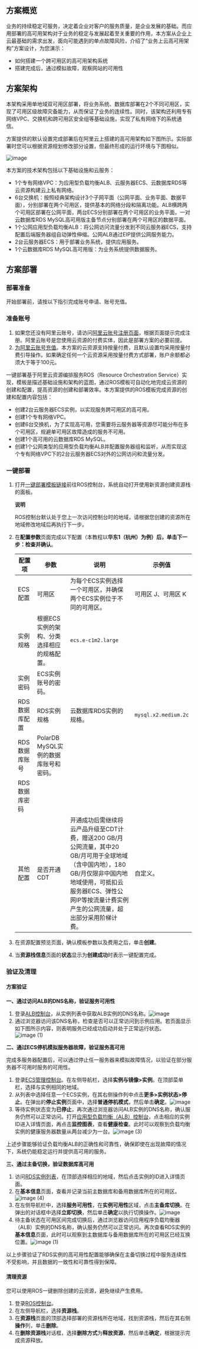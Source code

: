 ## **方案概览**

业务的持续稳定可服务，决定着企业对客户的服务质量，是企业发展的基础。而应用部署的高可用架构对于业务的稳定与发展起着至关重要的作用，本方案从企业上云最基础的需求出发，面向可能遇到的单点故障风险，介绍了“业务上云高可用架构”方案设计，为您演示：

* 如何搭建一个跨可用区的高可用架构系统
* 搭建完成后，通过模拟故障，观察网站的可用性

## **方案架构**

本架构采用单地域双可用区部署，将业务系统、数据库部署在2个不同可用区，实现了可用区级故障灾备能力，从而保证了业务的连续性。同时，该架构还利用专有网络VPC、交换机和跨可用区安全组等基础设施，实现了私有网络下的系统通信。

方案提供的默认设置完成部署后在阿里云上搭建的高可用架构如下图所示。实际部署时您可以根据资源规划修改部分设置，但最终形成的运行环境与下图相似。

![image](https://help-static-aliyun-doc.aliyuncs.com/assets/img/zh-CN/4500937171/p806800.png)

本方案的技术架构包括以下基础设施和云服务：

* 1个专有网络VPC：为应用型负载均衡ALB、云服务器ECS、云数据库RDS等云资源构建云上私有网络。
* 6台交换机：按照经典架构设计3个子网平面（公网平面、业务平面、数据平面），分别部署在两个可用区，提供基本的网络分段和隔离功能。ALB横跨两个可用区部署在公网平面，两台ECS分别部署在两个可用区的业务平面，一对云数据库RDS MySQL高可用版主备节点分别部署在两个可用区的数据平面。
* 1个公网应用型负载均衡ALB：将公网访问流量分发到不同云服务器ECS，支持配置后端服务器组自动弹性伸缩。公网ALB通过EIP提供公网服务能力。
* 2台云服务器ECS：用于部署业务系统，提供应用服务。
* 1个云数据库RDS MySQL高可用版：为业务系统提供数据服务。
## **方案部署**
### **部署准备**


开始部署前，请按以下指引完成账号申请、账号充值。

### **准备账号**

1. 如果您还没有阿里云账号，请访问[阿里云账号注册页面](https://account.aliyun.com/register/qr_register.htm)，根据页面提示完成注册。阿里云账号是您使用云资源的付费实体，因此是部署方案的必要前提。
2. [为阿里云账号充值](https://help.aliyun.com/document_detail/324650.html)。本方案的云资源支持按量付费，且默认设置均采用按量付费引导操作。如果确定任何一个云资源采用按量付费方式部署，账户余额都必须大于等于100元。


一键部署基于阿里云资源编排服务ROS（Resource Orchestration Service）实现，模板是描述基础设施和架构的蓝图，通过ROS模板可自动化地完成云资源的创建和配置，提高资源的创建和部署效率。本方案提供的ROS模板完成资源的创建和配置内容包括：

* 创建2台云服务器ECS实例，以实现服务跨可用区的高可用。
* 创建1个专有网络VPC。
* 创建6台交换机，为了实现高可用，您需要将云服务器等资源尽可能分布在多个可用区，规避单可用区故障造成的服务不可用。
* 创建1个高可用的云数据库RDS MySQL。
* 创建1个公网类型的应用型负载均衡ALB并配置服务器组和监听，从而实现这个专有网络VPC下的2台云服务器ECS对外的公网访问和流量分发。

### 一键部署

1. 打开[一键部署模板链接](https://ros.console.aliyun.com/region/stacks/create?templateUrl=https://ros-public-templates.oss-cn-hangzhou.aliyuncs.com/service_template/technical-solution/basic-highly-available-architecture.yml&hideStepRow=true&hideStackConfig=true&pageTitle=云上高可用架构&disableRollback=false&isSimplified=true&disabltion=true&productNavBar=disabled&balanceIntercept=true)前往ROS控制台，系统自动打开使用新资源创建资源栈的面板。
   
   **说明** 
   
   ROS控制台默认处于您上一次访问控制台时的地域，请根据您创建的资源所在地域修改地域后再执行下一步。
2. 在**配置参数**页面完成以下配置（本教程以**华东1（杭州）**为例）后，单击**下一步：检查并确认**。
   
   | 配置项 | 参数 | 说明 | 示例值 |
   | --- | --- | --- | --- |
   | ECS配置 | 可用区 | 为每个ECS实例选择一个可用区，并确保两个ECS实例位于不同的可用区。 | 可用区 J、可用区 K |
   | 实例规格 | 根据ECS实例的架构、分类选择相应的规格配置。 | `ecs.e-c1m2.large` |
   | 实例密码 | ECS实例账号的密码。 | |
   | RDS 数据库配置 | RDS实例规格 | 云数据库RDS实例的规格。 | `mysql.x2.medium.2c` |
   | RDS数据库账号 | PolarDB MySQL实例的数据库账号和密码。 | |
   | RDS数据库密码 |
   | 其他配置 | 是否开通 CDT | 开通成功后需继续将云产品升级至CDT计费，赠送200 GB/月公网流量，其中20 GB/月可用于全球地域（含中国内地），180 GB/月仅限非中国内地地域使用，可抵扣云服务器ECS、弹性公网IP等按流量计费实例产生的公网流量，超出部分采用阶梯计费。 | 自定义。 |
3. 在资源配置预览页面，确认模板参数以及费用之后，单击**创建**。
4. 当**资源栈信息**页面的**状态**显示为**创建成功**时表示一键配置完成。
### **验证及清理**


#### 方案验证

**一、通过访问ALB的DNS名称，验证服务可用性**

1. 登录[ALB控制台](https://slb.console.aliyun.com/alb)，从实例列表中获取ALB实例的DNS名称。![image](https://help-static-aliyun-doc.aliyuncs.com/assets/img/zh-CN/1375047271/p854661.png)
2. 通过浏览器访问该DNS名称，检查是否可以正常访问到示例应用。若页面显示如下图所示内容，则表明服务已经成功启动并处于正常运行状态。![image (1)](https://help-static-aliyun-doc.aliyuncs.com/assets/img/zh-CN/1375047271/p854663.png)

**二、通过ECS停机模拟服务器故障，验证服务高可用**

完成多服务器配置后，可以通过停止任一服务器来模拟故障情况，以验证在部分服务器不可用时服务的可用性。

1. 登录[ECS管理控制台](https://ecs.console.aliyun.com/)。在左侧导航栏，选择**实例与镜像>实例**。在顶部菜单栏，选择与实例相同的地域。
2. 从列表中选择任意一个ECS实例，在其右侧操作列中点击**更多>实例状态>停止**。在弹出的**停止实例**页面中，选择**普通停机模式**，然后单击**确定**。![image](https://help-static-aliyun-doc.aliyuncs.com/assets/img/zh-CN/1542902371/p862036.png)
3. 等待实例状态变为**已停止**，再次通过浏览器访问ALB实例的DNS名称，确认服务仍然可以正常访问。打开[应用型负载均衡（ALB）控制台](https://slb.console.aliyun.com/alb/cn-hangzhou/albs)，点击相应的实例ID进入详情页面，再点击**监控图表**，查看**健康检查**。此时可以观察到负载均衡实例的健康服务器数量从两台减少为一台。![image (3)](https://help-static-aliyun-doc.aliyuncs.com/assets/img/zh-CN/1375047271/p854680.png)

上述步骤能够验证负载均衡ALB的正确性和可靠性，确保即使在出现故障的情况下，系统仍能稳定运行并提供高可用的服务。

**三、通过主备切换，验证数据库高可用**

1. 访问[RDS实例列表](https://rdsnext.console.aliyun.com/rdsList/basic?spm=a2c4g.2785364.0.0.620668afFIQKOX)，在顶部选择相应的地域，然后点击实例的ID进入详情页面。
2. 在**基本信息**页面，查看并记录当前主数据库和备用数据库所在的可用区。![image (4)](https://help-static-aliyun-doc.aliyuncs.com/assets/img/zh-CN/1375047271/p854690.png)
3. 在左侧导航栏中，选择**服务可用性**，在**实例可用性**区域，点击**主备库切换**。在弹出的对话框中选择**立即切换**，然后单击**确定**以执行切换操作。![image](https://help-static-aliyun-doc.aliyuncs.com/assets/img/zh-CN/1375047271/p854691.png)
4. 待主备状态在可用区间完成切换后，通过浏览器访问应用程序负载均衡器（ALB）实例的DNS名称，确认服务仍然可以正常访问。再次查看RDS实例的**基本信息**页面，此时可以观察到主数据库与备用数据库所在的可用区已经互换位置。![image (1)](https://help-static-aliyun-doc.aliyuncs.com/assets/img/zh-CN/1375047271/p854692.png)

以上步骤验证了RDS实例的高可用性配置能够确保在主备切换过程中服务连续性不受影响，并且数据的一致性和可靠性得到保障。

#### 清理资源

您可以使用ROS一键删除创建的云资源，避免继续产生费用。

1. 登录[ROS控制台](https://ros.console.aliyun.com/overview)。
2. 在左侧导航栏，选择**资源栈**。
3. 在**资源栈**页面的顶部选择部署的资源栈所在地域，找到资源栈，然后在其右侧**操作**列，单击**删除**。
4. 在**删除资源栈**对话框，选择**删除方式**为**释放资源**，然后单击**确定**，根据提示完成资源释放。
